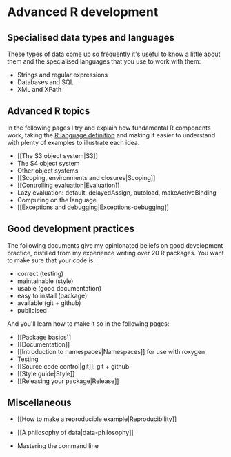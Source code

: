 # Advanced R development

## Specialised data types and languages

These types of data come up so frequently it's useful to know a little about them and the specialised languages that you use to work with them:

  * Strings and regular expressions
  * Databases and SQL
  * XML and XPath

## Advanced R topics

In the following pages I try and explain how fundamental R components work, taking the [R language definition][lang-def] and making it easier to understand with plenty of examples to illustrate each idea.

  * [[The S3 object system|S3]]
  * The S4 object system
  * Other object systems
  * [[Scoping, environments and closures|Scoping]]
  * [[Controlling evaluation|Evaluation]]
  * Lazy evaluation: default, delayedAssign, autoload, makeActiveBinding
  * Computing on the language
  * [[Exceptions and debugging|Exceptions-debugging]]

## Good development practices

The following documents give my opinionated beliefs on good development practice, distilled from my experience writing over 20 R packages. You want to make sure that your code is:

  * correct (testing)
  * maintainable (style)
  * usable (good documentation)
  * easy to install (package)
  * available (git + github)
  * publicised

And you'll learn how to make it so in the following pages:

  * [[Package basics]]
  * [[Documentation]]
  * [[Introduction to namespaces|Namespaces]] for use with roxygen
  * Testing
  * [[Source code control|git]]: git + github
  * [[Style guide|Style]]
  * [[Releasing your package|Release]]
  
## Miscellaneous

* [[How to make a reproducible example|Reproducibility]]
* [[A philosophy of data|data-philosophy]]
* Mastering the command line


  [lang-def]:http://cran.r-project.org/doc/manuals/R-lang.html
